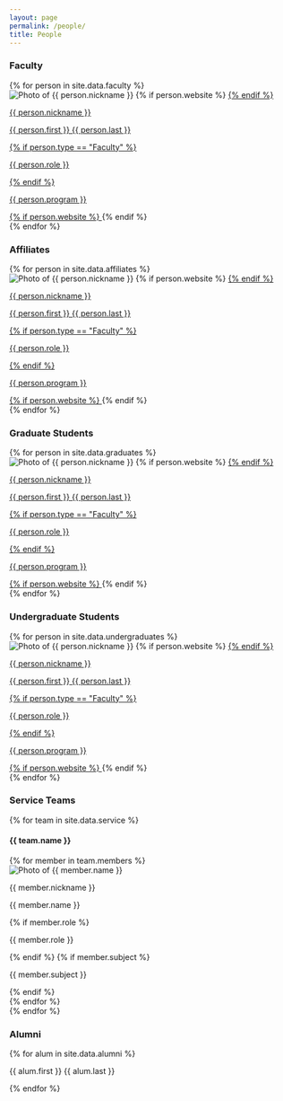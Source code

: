 ```yaml
---
layout: page
permalink: /people/
title: People
---
```


<h3 class="section-header">Faculty</h3>
<div class="people-wrapper">
    {% for person in site.data.faculty %}
        <span style="display:none">{% increment people_count %}</span>
        <div class="person">
            <img class="person-pic" src="{{ person.pic }}" alt="Photo of {{ person.nickname }}">
            {% if person.website %}
            <a href="{{ person.website }}" target="_blank">
            {% endif %}
                <div class="person-details {{ person.type }}" id="{{ people_count }}" onmouseover="show({{ people_count }});" onmouseout="hide({{ people_count }});">
                    <p class="nickname is-visible">{{ person.nickname }}</p>
                    <div class="details">
                        <p class="details-fullname">{{ person.first }}&nbsp;{{ person.last }}</p>
                        {% if person.type == "Faculty" %}<p>{{ person.role }}</p>{% endif %}
                        <p>{{ person.program }}</p>
                    </div>
                </div>
            {% if person.website %}
            </a>
            {% endif %}
        </div>
    {% endfor %}
</div>

<h3 class="section-header">Affiliates</h3>
<div class="people-wrapper">
    {% for person in site.data.affiliates %}
        <span style="display:none">{% increment people_count %}</span>
        <div class="person">
            <img class="person-pic" src="{{ person.pic }}" alt="Photo of {{ person.nickname }}">
            {% if person.website %}
            <a href="{{ person.website }}" target="_blank">
            {% endif %}
                <div class="person-details {{ person.type }}" id="{{ people_count }}" onmouseover="show({{ people_count }});" onmouseout="hide({{ people_count }});">
                    <p class="nickname is-visible">{{ person.nickname }}</p>
                    <div class="details">
                        <p class="details-fullname">{{ person.first }}&nbsp;{{ person.last }}</p>
                        {% if person.type == "Faculty" %}<p>{{ person.role }}</p>{% endif %}
                        <p>{{ person.program }}</p>
                    </div>
                </div>
            {% if person.website %}
            </a>
            {% endif %}
        </div>
    {% endfor %}
</div>

<h3 class="section-header">Graduate Students</h3>
<div class="people-wrapper">
    {% for person in site.data.graduates %}
        <span style="display:none">{% increment people_count %}</span>
        <div class="person">
            <img class="person-pic" src="{{ person.pic }}" alt="Photo of {{ person.nickname }}">
            {% if person.website %}
            <a href="{{ person.website }}" target="_blank">
            {% endif %}
                <div class="person-details {{ person.type }}" id="{{ people_count }}" onmouseover="show({{ people_count }});" onmouseout="hide({{ people_count }});">
                    <p class="nickname is-visible">{{ person.nickname }}</p>
                    <div class="details">
                        <p class="details-fullname">{{ person.first }}&nbsp;{{ person.last }}</p>
                        {% if person.type == "Faculty" %}<p>{{ person.role }}</p>{% endif %}
                        <p>{{ person.program }}</p>
                    </div>
                </div>
            {% if person.website %}
            </a>
            {% endif %}
        </div>
    {% endfor %}
</div>

<h3 class="section-header">Undergraduate Students</h3>
<div class="people-wrapper">
    {% for person in site.data.undergraduates %}
        <span style="display:none">{% increment people_count %}</span>
        <div class="person">
            <img class="person-pic" src="{{ person.pic }}" alt="Photo of {{ person.nickname }}">
            {% if person.website %}
            <a href="{{ person.website }}" target="_blank">
            {% endif %}
                <div class="person-details {{ person.type }}" id="{{ people_count }}" onmouseover="show({{ people_count }});" onmouseout="hide({{ people_count }});">
                    <p class="nickname is-visible">{{ person.nickname }}</p>
                    <div class="details">
                        <p class="details-fullname">{{ person.first }}&nbsp;{{ person.last }}</p>
                        {% if person.type == "Faculty" %}<p>{{ person.role }}</p>{% endif %}
                        <p>{{ person.program }}</p>
                    </div>
                </div>
            {% if person.website %}
            </a>
            {% endif %}
        </div>
    {% endfor %}
</div>

<h3 class="section-header">Service Teams</h3>
<div class="team-wrapper service-teams">
    {% for team in site.data.service %}
    <div>
        <h4 class="section-header">{{ team.name }}</h4>
        <div class="people-wrapper">
            {% for member in team.members %}
                <span style="display:none">{% increment people_count %}</span>
                <div class="person">
                    <img class="person-pic" src="{{ member.pic }}" alt="Photo of {{ member.name }}">
                    <div class="person-details {{ member.type }}" id="{{ people_count }}" onmouseover="show({{ people_count }});" onmouseout="hide({{ people_count }});">
                        <p class="nickname is-visible">{{ member.nickname }}</p>
                        <div class="details">
                            <p class="details-fullname">{{ member.name }}</p>
                            {% if member.role %}<p>{{ member.role }}</p>{% endif %}
                            {% if member.subject %}<p>{{ member.subject }}</p>{% endif %}
                        </div>
                    </div>
                </div>
            {% endfor %}
        </div>
    </div>
    {% endfor %}
</div>

<h3 class="section-header">Alumni</h3>
<div class="alumni-wrapper">
    {% for alum in site.data.alumni %}
        <p>{{ alum.first }} {{ alum.last }}</p>
    {% endfor %}
</div>

<script>
    function show(element) {
        console.log(element);
        var person = document.getElementById(element);
        var details = person.getElementsByClassName("details");
        var nickname = person.getElementsByClassName("nickname");
 
        person.classList.add("is-visible");
        details[0].classList.add("is-visible");
        nickname[0].classList.remove("is-visible");
    }
    
    function hide(element) {
        var person = document.getElementById(element);
        var details = person.getElementsByClassName("details");
        var nickname = person.getElementsByClassName("nickname");
 
        person.classList.remove("is-visible");
        details[0].classList.remove("is-visible");
        nickname[0].classList.add("is-visible");
    }
</script>